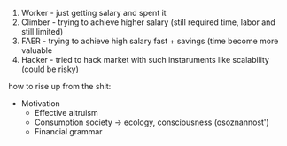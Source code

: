1. Worker - just getting salary and spent it
2. Climber - trying to achieve higher salary (still required time, labor and still limited)
3. FAER - trying to achieve high salary fast + savings (time become more valuable
4. Hacker - tried to hack market with such instaruments like scalability (could be risky)


how to rise up from the shit:
* Motivation
    * Effective altruism
    * Consumption society -> ecology, consciousness (osoznannost')
    * Financial grammar
